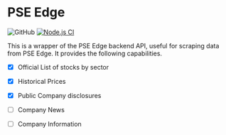 # PSE Edge

![GitHub](https://img.shields.io/github/license/bldulam1/pse-edge?style=plastic)
[![Node.js CI](https://github.com/bldulam1/pse-edge/actions/workflows/node.js.yml/badge.svg)](https://github.com/bldulam1/pse-edge/actions/workflows/node.js.yml)


This is a wrapper of the PSE Edge backend API, useful for scraping data from PSE Edge. It provides the following capabilities.

- [x] Official List of stocks by sector
- [x] Historical Prices
- [x] Public Company disclosures
- [ ] Company News
- [ ] Company Information

